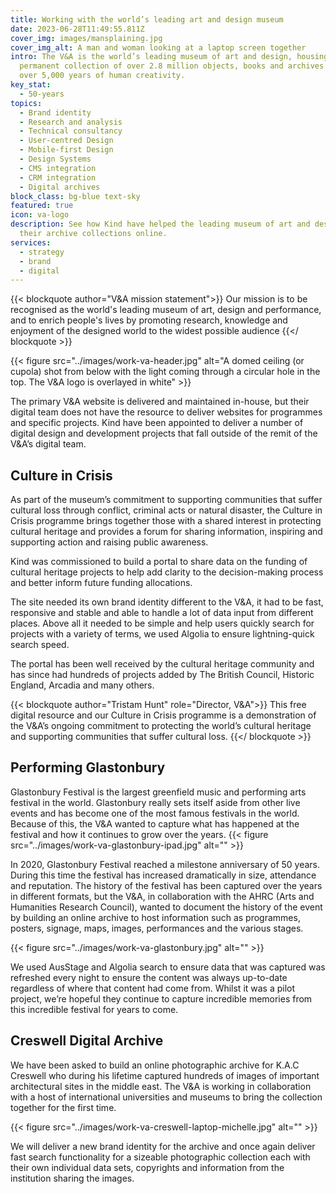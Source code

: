 ```yaml
---
title: Working with the world’s leading art and design museum
date: 2023-06-28T11:49:55.811Z
cover_img: images/mansplaining.jpg
cover_img_alt: A man and woman looking at a laptop screen together
intro: The V&A is the world’s leading museum of art and design, housing a
  permanent collection of over 2.8 million objects, books and archives that span
  over 5,000 years of human creativity.
key_stat:
  - 50-years
topics:
  - Brand identity
  - Research and analysis
  - Technical consultancy
  - User-centred Design
  - Mobile-first Design
  - Design Systems
  - CMS integration
  - CRM integration
  - Digital archives
block_class: bg-blue text-sky
featured: true
icon: va-logo
description: See how Kind have helped the leading museum of art and design share
  their archive collections online.
services:
  - strategy
  - brand
  - digital
---
```


{{< blockquote author="V&A mission statement">}}
Our mission is to be recognised as the world's leading museum of art, design and performance, and to enrich people's lives by promoting research, knowledge and enjoyment of the designed world to the widest possible audience
{{</ blockquote >}}

{{< figure src="../images/work-va-header.jpg" alt="A domed ceiling (or cupola) shot from below with the light coming through a circular hole in the top. The V&A logo is overlayed in white" >}}

The primary V&A website is delivered and maintained in-house, but their digital team does not have the resource to deliver websites for programmes and specific projects. Kind have been appointed to deliver a number of digital design and development projects that fall outside of the remit of the V&A’s digital team.

## Culture in Crisis

As part of the museum’s commitment to supporting communities that suffer cultural loss through conflict, criminal acts or natural disaster, the Culture in Crisis programme brings together those with a shared interest in protecting cultural heritage and provides a forum for sharing information, inspiring and supporting action and raising public awareness.

Kind was commissioned to build a portal to share data on the funding of cultural heritage projects to help add clarity to the decision-making process and better inform future funding allocations.

The site needed its own brand identity different to the V&A, it had to be fast, responsive and stable and able to handle a lot of data input from different places. Above all it needed to be simple and help users quickly search for projects with a variety of terms, we used Algolia to ensure lightning-quick search speed.

The portal has been well received by the cultural heritage community and has since had hundreds of projects added by The British Council, Historic England, Arcadia and many others.

{{< blockquote author="Tristam Hunt" role="Director, V&A">}}
This free digital resource and our Culture in Crisis programme is a demonstration of the V&A’s ongoing commitment to protecting the world’s cultural heritage and supporting communities that suffer cultural loss.
{{</ blockquote >}}

## Performing Glastonbury

Glastonbury Festival is the largest greenfield music and performing arts festival in the world. Glastonbury really sets itself aside from other live events and has become one of the most famous festivals in the world. Because of this, the V&A wanted to capture what has happened at the festival and how it continues to grow over the years.
{{< figure src="../images/work-va-glastonbury-ipad.jpg" alt="" >}}

In 2020, Glastonbury Festival reached a milestone anniversary of 50 years. During this time the festival has increased dramatically in size, attendance and reputation. The history of the festival has been captured over the years in different formats, but the V&A, in collaboration with the AHRC (Arts and Humanities Research Council), wanted to document the history of the event by building an online archive to host information such as programmes, posters, signage, maps, images, performances and the various stages.

{{< figure src="../images/work-va-glastonbury.jpg" alt="" >}}

We used AusStage and Algolia search to ensure data that was captured was refreshed every night to ensure the content was always up-to-date regardless of where that content had come from. Whilst it was a pilot project, we’re hopeful they continue to capture incredible memories from this incredible festival for years to come.

## Creswell Digital Archive

We have been asked to build an online photographic archive for K.A.C Creswell who during his lifetime captured hundreds of images of important architectural sites in the middle east. The V&A is working in collaboration with a host of international universities and museums to bring the collection together for the first time. 

{{< figure src="../images/work-va-creswell-laptop-michelle.jpg" alt="" >}}

We will deliver a new brand identity for the archive and once again deliver fast search functionality for a sizeable photographic collection each with their own individual data sets, copyrights and information from the institution sharing the images.

